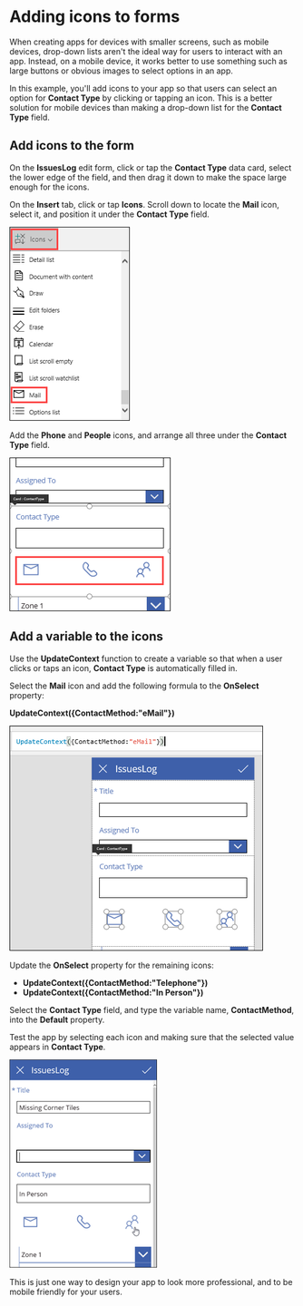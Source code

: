 <properties
   pageTitle="Add icons to forms | Microsoft PowerApps"
   description="Add icons to forms"
   services=""
   suite="powerapps"
   documentationCenter="na"
   authors="v-subohe"
   manager="anneta"
   editor=""
   tags=""/>

<tags
   ms.service="powerapps"
   ms.devlang="na"
   ms.topic="get-started-article"
   ms.tgt_pltfrm="na"
   ms.workload="na"
   ms.date="06/25/2017"
   ms.author="v-subohe"/>

# Adding icons to forms
When creating apps for devices with smaller screens, such as mobile devices, drop-down lists aren't the ideal way for users to interact with an app. Instead, on a mobile device, it works better to use something such as large buttons or obvious images to select options in an app.

In this example, you'll add icons to your app so that users can select an option for **Contact Type** by clicking or tapping an icon. This is a better solution for mobile devices than making a drop-down list for the **Contact Type** field.

## Add icons to the form ##
On the **IssuesLog** edit form, click or tap the **Contact Type** data card, select the lower edge of the field, and then drag it down to make the space large enough for the icons.

On the **Insert** tab, click or tap **Icons**. Scroll down to locate the **Mail** icon, select it, and position it under the **Contact Type** field.

  ![Add Mail icon](./media/learning-forms-add-icons/add-mail-icon.png)

Add the **Phone** and **People** icons, and arrange all three under the **Contact Type** field.

  ![Add Mail icon](./media/learning-forms-add-icons/arrange-icons.png)

## Add a variable to the icons

Use the **UpdateContext** function to create a variable so that when a user clicks or taps an icon,  **Contact Type** is automatically filled in.

Select the **Mail** icon and add the following formula to the **OnSelect** property:

**UpdateContext({ContactMethod:"eMail"})**

  ![Add Mail icon](./media/learning-forms-add-icons/configure-variable.png)

Update the **OnSelect** property for the remaining icons:

- **UpdateContext({ContactMethod:"Telephone"})**
- **UpdateContext({ContactMethod:"In Person"})**

Select the **Contact Type** field, and type the variable name, **ContactMethod**, into the **Default** property.

Test the app by selecting each icon and making sure that the selected value appears in **Contact Type**.

  ![Add Mail icon](./media/learning-forms-add-icons/final-form.png)

This is just one way to design your app to look more professional, and to be mobile friendly for your users. 

